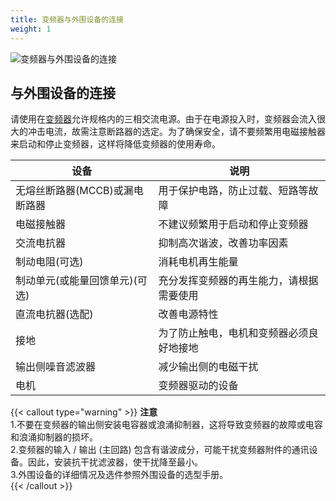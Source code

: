 ```yaml
---
title: 变频器与外围设备的连接 
weight: 1
---
```


![变频器与外围设备的连接](/images/products/skf600-series-high-performance-vector-inverter-10.jpg "变频器与外围设备的连接示意图")

## 与外围设备的连接
请使用在[变频器](/products/vfd/)允许规格内的三相交流电源。由于在电源投入时，变频器会流入很大的冲击电流，故需注意断路器的选定。为了确保安全，请不要频繁用电磁接触器来启动和停止变频器，这样将降低变频器的使用寿命。

|设备|说明|
|---|---|
|无熔丝断路器(MCCB)或漏电断路器|用于保护电路，防止过载、短路等故障|
|电磁接触器|不建议频繁用于启动和停止变频器|
|交流电抗器|抑制高次谐波，改善功率因素|
|制动电阻(可选)|消耗电机再生能量|
|制动单元(或能量回馈单元)(可选)|充分发挥变频器的再生能力，请根据需要使用|
|直流电抗器(选配)|改善电源特性|
|接地|为了防止触电，电机和变频器必须良好地接地|
|输出侧噪音滤波器|减少输出侧的电磁干扰|
|电机|变频器驱动的设备|

{{< callout type="warning" >}}
  **注意**      
1.不要在变频器的输出侧安装电容器或浪涌抑制器，这将导致变频器的故障或电容和浪涌抑制器的损坏。   
2.变频器的输入 / 输出 (主回路) 包含有谐波成分，可能干扰变频器附件的通讯设备。因此，安装抗干扰滤波器，使干扰降至最小。     
3.外围设备的详细情况及选件参照外围设备的选型手册。  
{{< /callout >}}



